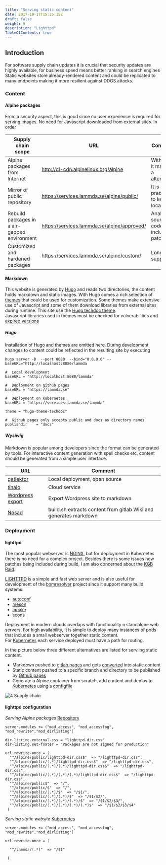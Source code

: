 ```yaml
---
title: "Serving static content"
date: 2017-10-17T15:26:15Z
draft: false
weight: 9 
description: "Lighttpd"
TableOfContents: true
---
```


## Introduction



For software supply chain updates it is crucial that security updates are highly available, for business speed means better ranking in search engines
Static websites store already-rendered content and could be replicated to many endpoints making it more resilient against DDOS attacks. 

### Content
#### Alpine packages

From a security aspect, this is good since no user experience is required for serving images. No need for Javascript downloaded from external sites. 
In order 

| Supply chain scope | URL | Comment | 
|--------------------|-----|---------|
| Alpine packages from Internet | http://dl-cdn.alpinelinux.org/alpine | With [SLSA](https://slsa.dev/)  it may be a alternative |
| Mirror of public repository | https://services.lammda.se/alpine/public/  | It is good practice to keep a local copy   | 
| Rebuild packages in a air-gapped environment | https://services.lammda.se/alpine/approved/  | Analyze source code , including patches | 
| Customized and hardened packages   | https://services.lammda.se/alpine/custom/  | Long time support  | 


#### Markdown
This website is generated by [Hugo](https://gohugo.io/) and reads two directories, the content holds markdown and static images. 
With Hugo comes a rich selection of [themes](https://themes.gohugo.io/) that could be used for customization. 
Some themes make extensive use of Javascript and some of them download libraries from external sites during runtime.
This site use the [Hugo techdoc theme](https://themes.gohugo.io/themes/hugo-theme-techdoc/).  
Javascript libraries used in themes must be checked for vulnerabilities and [expired versions]( https://retirejs.github.io/retire.js/)

##### Hugo
Installation of Hugo and themes are omitted here. During development changes to content could be reflected in the resulting site by executing 

```code
hugo server -D  --port 8080  --bind="0.0.0.0" --baseURL="http://localhost:8080/lammda
```

```code
#  Local development 
baseURL = "http://localhost:8080/lammda"

#  Deployment on github pages 
baseURL = "https://lammda.se"

#  Deployment on Kubernetes 
baseURL = "https://services.lammda.se/lammda"

theme = "hugo-theme-techdoc"

#  Github pages only accepts public and docs as directory names  
publishdir    = "docs"
```
##### Wysiwig 
Markdown is popular among developers since the format can be generated by tools. 
For interactive content generation with spell checks etc, content should be generated from a simple user interface. 


| URL | Comment |
|-----|---------|
|[getlektor](https://getlektor.com) | Local deployment, open source| 
|[tinaio](https://tina.io) | Cloud service | 
|[Wordpress export](https://github.com/lonekorean/wordpress-export-to-markdown) | Export Wordpress site to markdown | 
|[Nosad](https://gitlab.com/open-data-knowledge-sharing/open-data-knowledge-sharing.gitlab.io) | build.sh extracts content from gitlab Wiki and generates markdown | 



### Deployment 
#### lighttpd 

The most popular webserver is [NGINX](https://www.nginx.com), but for deployment in Kubernetes there is no need for a complex project. Besides there is some issues how patches being included during build,
I am also concerned about the [KGB Raid](https://www.zdnet.com/article/russian-police-raid-nginx-moscow-office/).


[LIGHTTPD](https://www.lighttpd.net) is a simple and fast web server and is also useful for development of the [bomresolver](https://bomresolver.io) project since it support many build systems: 
* [autoconf](https://www.gnu.org/software/autoconf/)
* [meson](https://mesonbuild.com/)
* [cmake](https://cmake.org/)
* [scons](https://scons.org/) 



Deployment in modern clouds overlaps with functionality n standalone web servers. 
For high availability, it is simple to deploy many instances of pods that includes a small webserver together static content.  
For [Kubernetes](https://kubernetes.io/) each service deployed must have a path for routing. 

In the picture below three different alternatives are listed for serviing static content. 

* Markdown pushed to [gitlab pages](https://docs.gitlab.com/ee/user/project/pages/) and gets [converted](gitlab-ci.txt) into static content
* Static content pushed to a specific branch and directory to be published by [Github pages](https://pages.github.com/)
* Generate a Alpine container from scratch, add content and deploy to [Kubernetes](https://services.lammda.se/lammda/) using a [configfile](config.txt)


![4 Supply chain](../../images/example.svg )

#### lighttpd configuration

*Serving Alpine packages*
[Repository](https://services.lammda.se/alpine/public/)

```code
server.modules += ("mod_access", "mod_accesslog", "mod_rewrite","mod_dirlisting")

dir-listing.external-css = "lighttpd-dir.css"
dir-listing.set-footer = "Packages are not signed for production"

url.rewrite-once = ( 
  "^/alpine/public/lighttpd-dir.css$"  => "/lighttpd-dir.css",
  "^/alpine/public/(.*)/lighttpd-dir.css$"  => "/lighttpd-dir.css",
  "^/alpine/public/(.*)/(.*)/lighttpd-dir.css$"  => "/lighttpd-dir.css",
  "^/alpine/public/(.*)/(.*)/(.*)/lighttpd-dir.css$"  => "/lighttpd-dir.css",
  "^/alpine/public$"  => "/",
  "^/alpine/public/$"  => "/",
  "^/alpine/public/(.*)/$"  => "/$1/",
  "^/alpine/public/(.*)/(.*)/$"  => "/$1/$2/",
  "^/alpine/public/(.*)/(.*)/(.*)/$"  => "/$1/$2/$3/",
  "^/alpine/public/(.*)/(.*)/(.*)/(.*)$"  => "/$1/$2/$3/$4"
 )             
```

*Serving static website*
[Kubernetes](https://services.lammda.se/lammda)
```code
server.modules += ("mod_access", "mod_accesslog", "mod_rewrite","mod_dirlisting")

url.rewrite-once = ( 

  "^/lammda/(.*)"  => "/$1"

 )     
```


